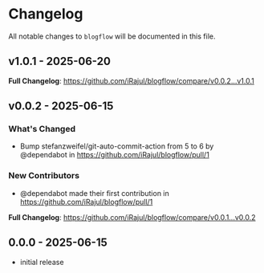 # Changelog

All notable changes to `blogflow` will be documented in this file.

## v1.0.1 - 2025-06-20

**Full Changelog**: https://github.com/iRajul/blogflow/compare/v0.0.2...v1.0.1

## v0.0.2 - 2025-06-15

### What's Changed

* Bump stefanzweifel/git-auto-commit-action from 5 to 6 by @dependabot in https://github.com/iRajul/blogflow/pull/1

### New Contributors

* @dependabot made their first contribution in https://github.com/iRajul/blogflow/pull/1

**Full Changelog**: https://github.com/iRajul/blogflow/compare/v0.0.1...v0.0.2

## 0.0.0 - 2025-06-15

- initial release

